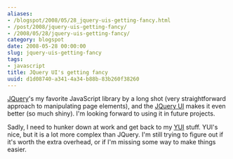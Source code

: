```yaml
---
aliases:
- /blogspot/2008/05/28_jquery-uis-getting-fancy.html
- /post/2008/jquery-uis-getting-fancy/
- /2008/05/28/jquery-uis-getting-fancy/
category: blogspot
date: 2008-05-28 00:00:00
slug: jquery-uis-getting-fancy
tags:
- javascript
title: JQuery UI's getting fancy
uuid: d1d08740-a341-4a34-b88b-83b260f38260
---
```


<a href="http://jquery.com/">JQuery</a>'s my favorite JavaScript library by a long shot (very straightforward approach to manipulating page elements), and the <a href="http://ui.jquery.com/">JQuery UI</a> makes it even better (so much shiny). I'm looking forward to using it in future projects.

Sadly, I need to hunker down at work and get back to my <a href="http://developer.yahoo.com/yui/">YUI</a> stuff. YUI's nice, but it is a lot more complex than JQuery. I'm still trying to figure out if it's worth the extra overhead, or if I'm missing some way to make things easier.
<!--more-->